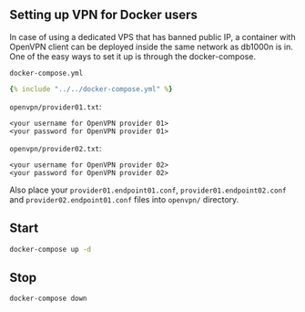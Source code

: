 ## Setting up VPN for Docker users

In case of using a dedicated VPS that has banned public IP, a container with OpenVPN client can be deployed inside the same network as db1000n is in.
One of the easy ways to set it up is through the docker-compose.

`docker-compose.yml`

```yaml
{% include "../../docker-compose.yml" %}
```

`openvpn/provider01.txt`:

```text
<your username for OpenVPN provider 01>
<your password for OpenVPN provider 01>
```

`openvpn/provider02.txt`:

```text
<your username for OpenVPN provider 02>
<your password for OpenVPN provider 02>
```

Also place your `provider01.endpoint01.conf`, `provider01.endpoint02.conf` and `provider02.endpoint01.conf` files into `openvpn/` directory.

## Start

```sh
docker-compose up -d
```

## Stop

```sh
docker-compose down
```
